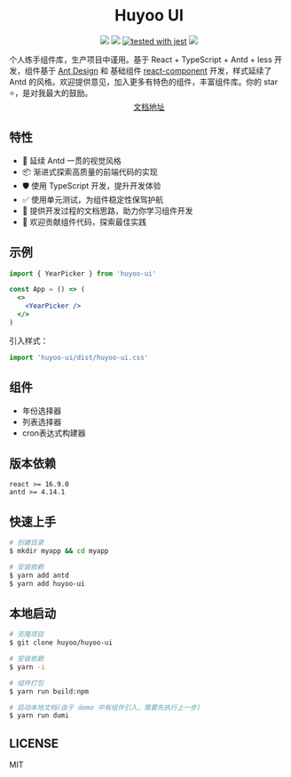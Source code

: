 <h1 align="center">Huyoo UI</h1>

<div align="center">

[![](https://img.shields.io/npm/v/huyoo-ui.svg)](https://www.npmjs.com/package/huyoo-ui) ![](https://img.shields.io/github/license/huyoo/huyoo-ui) [![tested with jest](https://img.shields.io/badge/tested_with-jest-99424f.svg)](https://github.com/facebook/jest) ![](https://img.shields.io/github/stars/huyoo/huyoo-ui?style=social)

</div>
<div align="left">
个人练手组件库，生产项目中谨用。基于 React + TypeScript + Antd + less 开发，组件基于 <a href="https://ant.design/">Ant Design</a> 和 基础组件 <a href="https://github.com/react-component/">react-component</a> 开发，样式延续了 Antd 的风格。欢迎提供意见，加入更多有特色的组件，丰富组件库。你的 star ⭐，是对我最大的鼓励。
</div>
<div align="center">
  <a href="https://huyoo.github.io/huyoo-ui/">文档地址</a>
</div>

## 特性
- 🌈 延续 Antd 一贯的视觉风格
- 📦 渐进式探索高质量的前端代码的实现
- 🛡 使用 TypeScript 开发，提升开发体验
- ✅ 使用单元测试，为组件稳定性保驾护航
- 📖 提供开发过程的文档思路，助力你学习组件开发
- 🔖 欢迎贡献组件代码，探索最佳实践

## 示例
```jsx
import { YearPicker } from 'huyoo-ui'

const App = () => (
  <>
    <YearPicker />
  </>
)
```

引入样式：
```jsx
import 'huyoo-ui/dist/huyoo-ui.css'
```

## 组件
- 年份选择器
- 列表选择器
- cron表达式构建器

## 版本依赖
```
react >= 16.9.0
antd >= 4.14.1
```

## 快速上手
```bash
# 创建目录
$ mkdir myapp && cd myapp

# 安装依赖
$ yarn add antd
$ yarn add huyoo-ui
```

## 本地启动
```bash
# 克隆项目
$ git clone huyoo/huyoo-ui

# 安装依赖
$ yarn -i

# 组件打包
$ yarn run build:npm

# 启动本地文档(由于 demo 中有组件引入，需要先执行上一步)
$ yarn run dumi
```

## LICENSE
MIT
